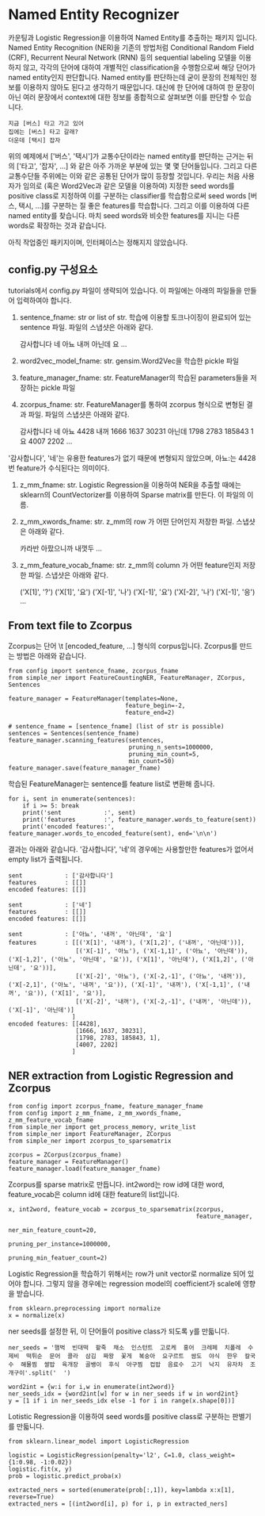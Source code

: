# Named Entity Recognizer

카운팅과 Logistic Regression을 이용하여 Named Entity를 추출하는 패키지 입니다. Named Entity Recognition (NER)을 기존의 방법처럼 Conditional Random Field (CRF), Recurrent Neural Network (RNN) 등의 sequential labeling 모델을 이용하지 않고, 각각의 단어에 대하여 개별적인 classification을 수행함으로써 해당 단어가 named entity인지 판단합니다. Named entity를 판단하는데 굳이 문장의 전체적인 정보를 이용하지 않아도 된다고 생각하기 때문입니다. 대신에 한 단어에 대하여 한 문장이 아닌 여러 문장에서 context에 대한 정보를 종합적으로 살펴보면 이를 판단할 수 있습니다. 

    지금 [버스] 타고 가고 있어
    집에는 [버스] 타고 갈래? 
    더운데 [택시] 잡자

위의 예제에서 ['버스', '택시']가 교통수단이라는 named entity를 판단하는 근거는 뒤의 ['타고', '잡자', ...] 와 같은 아주 가까운 부분에 있는 몇 몇 단어들입니다. 그리고 다른 교통수단들 주위에는 이와 같은 공통된 단어가 많이 등장할 것입니다. 우리는 처음 사용자가 임의로 (혹은 Word2Vec과 같은 모델을 이용하여) 지정한 seed words를 positive class로 지정하여 이를 구분하는 classifier를 학습함으로써 seed words [버스, 택시, ...]를 구분하는 질 좋은 features를 학습합니다. 그리고 이를 이용하여 다른 named entity를 찾습니다. 마치 seed words와 비슷한 features를 지니는 다른 words로 확장하는 것과 같습니다. 

아직 작업중인 패키지이며, 인터페이스는 정해지지 않았습니다. 


## config.py 구성요소

tutorials에서 config.py 파일이 생략되어 있습니다. 이 파일에는 아래의 파일들을 만들어 입력하여야 합니다. 

1. sentence_fname: str or list of str. 학습에 이용할 토크나이징이 완료되어 있는 sentence 파일. 파일의 스냅샷은 아래와 같다. 

    감사합니다
    네
    아뇨 내꺼 아닌데 요
    ...

1. word2vec_model_fname: str. gensim.Word2Vec을 학습한 pickle 파일
1. feature_manager_fname: str. FeatureManager의 학습된 parameters들을 저장하는 pickle 파일
1. zcorpus_fname: str. FeatureManager를 통하여 zcorpus 형식으로 변형된 결과 파일. 파일의 스냅샷은 아래와 같다. 

    감사합니다
    네
    아뇨  4428
    내꺼  1666 1637 30231
    아닌데 1798 2783 185843 1
    요   4007 2202
    ...

'감사합니다', '네'는 유용한 features가 없기 때문에 변형되지 않았으며, 아뇨:는 4428 번 feature가 수식된다는 의미이다. 

1. z_mm_fname: str. Logistic Regression을 이용하여 NER을 추출할 때에는 sklearn의 CountVectorizer를 이용하여 Sparse matrix를 만든다. 이 파일의 이름.
1. z_mm_xwords_fname: str. z_mm의 row 가 어떤 단어인지 저장한 파일. 스냅샷은 아래와 같다. 

    카라반
    아팠으니까
    내껏두
    ...

1. z_mm_feature_vocab_fname: str. z_mm의 column 가 어떤 feature인지 저장한 파일. 스냅샷은 아래와 같다. 

    ('X[1]', '?')
    ('X[1]', '요')
    ('X[-1]', '나')
    ('X[-1]', '요')
    ('X[-2]', '나')
    ('X[-1]', '응')
    ...

## From text file to Zcorpus

Zcorpus는 단어 \t [encoded_feature, ...] 형식의 corpus입니다. Zcorpus를 만드는 방법은 아래와 같습니다. 

    from config import sentence_fname, zcorpus_fname
    from simple_ner import FeatureCountingNER, FeatureManager, ZCorpus, Sentences

    feature_manager = FeatureManager(templates=None,
                                     feature_begin=-2,
                                     feature_end=2)

    # sentence_fname = [sentence_fname] (list of str is possible)
    sentences = Sentences(sentence_fname)
    feature_manager.scanning_features(sentences,
                                      pruning_n_sents=1000000,
                                      pruning_min_count=5,
                                      min_count=50)
    feature_manager.save(feature_manager_fname)

학습된 FeatureManager는 sentence를 feature list로 변환해 줍니다. 

    for i, sent in enumerate(sentences):
        if i >= 5: break
        print('sent            :', sent)
        print('features        :', feature_manager.words_to_feature(sent))
        print('encoded features:', feature_manager.words_to_encoded_feature(sent), end='\n\n')

결과는 아래와 같습니다. '감사합니다', '네'의 경우에는 사용할만한 features가 없어서 empty list가 출력됩니다. 

    sent            : ['감사합니다']
    features        : [[]]
    encoded features: [[]]

    sent            : ['네']
    features        : [[]]
    encoded features: [[]]

    sent            : ['아뇨', '내꺼', '아닌데', '요']
    features        : [[('X[1]', '내꺼'), ('X[1,2]', ('내꺼', '아닌데'))],
                       [('X[-1]', '아뇨'), ('X[-1,1]', ('아뇨', '아닌데')), ('X[-1,2]', ('아뇨', '아닌데', '요')), ('X[1]', '아닌데'), ('X[1,2]', ('아닌데', '요'))],
                       [('X[-2]', '아뇨'), ('X[-2,-1]', ('아뇨', '내꺼')), ('X[-2,1]', ('아뇨', '내꺼', '요')), ('X[-1]', '내꺼'), ('X[-1,1]', ('내꺼', '요')), ('X[1]', '요')],
                       [('X[-2]', '내꺼'), ('X[-2,-1]', ('내꺼', '아닌데')), ('X[-1]', '아닌데')]
                      ]
    encoded features: [[4428],
                       [1666, 1637, 30231],
                       [1798, 2783, 185843, 1],
                       [4007, 2202]
                      ] 

## NER extraction from Logistic Regression and Zcorpus

    from config import zcorpus_fname, feature_manager_fname
    from config import z_mm_fname, z_mm_xwords_fname, z_mm_feature_vocab_fname
    from simple_ner import get_process_memory, write_list
    from simple_ner import FeatureManager, ZCorpus
    from simple_ner import zcorpus_to_sparsematrix

    zcorpus = ZCorpus(zcorpus_fname)
    feature_manager = FeatureManager()
    feature_manager.load(feature_manager_fname)

Zcorpus를 sparse matrix로 만듭니다. int2word는 row id에 대한 word, feature_vocab은 column id에 대한 feature의 list입니다. 

    x, int2word, feature_vocab = zcorpus_to_sparsematrix(zcorpus,
                                                         feature_manager,
                                                         ner_min_feature_count=20,
                                                         pruning_per_instance=1000000,
                                                         pruning_min_featuer_count=2)

Logistic Regression을 학습하기 위해서는 row가 unit vector로 normalize 되어 있어야 합니다. 그렇지 않을 경우에는 regression model의 coefficient가 scale에 영향을 받습니다. 

    from sklearn.preprocessing import normalize
    x = normalize(x)

ner seeds를 설정한 뒤, 이 단어들이 positive class가 되도록 y를 만듧니다. 

    ner_seeds = '햄벅  빈대떡  팥죽  채소  인스턴트  고로케  홍어  크레페  치폴레  수제비  떡튀순  문어  콜라  삼김  짜왕  꽃게  복숭아  요구르트  쌈도  야식  한우  칼국수  해물찜  쌀밥  육개장  골뱅이  후식  아구찜  컵밥  음료수  고기  낙지  유자차  조개구이'.split('  ')

    word2int = {w:i for i,w in enumerate(int2word)}
    ner_seeds_idx = {word2int[w] for w in ner_seeds if w in word2int}
    y = [1 if i in ner_seeds_idx else -1 for i in range(x.shape[0])]

Lotistic Regression을 이용하여 seed words를 positive class로 구분하는 판별기를 만듧니다. 

    from sklearn.linear_model import LogisticRegression

    logistic = LogisticRegression(penalty='l2', C=1.0, class_weight={1:0.98, -1:0.02})
    logistic.fit(x, y)
    prob = logistic.predict_proba(x)

    extracted_ners = sorted(enumerate(prob[:,1]), key=lambda x:x[1], reverse=True)
    extracted_ners = [(int2word[i], p) for i, p in extracted_ners]
